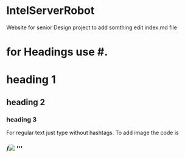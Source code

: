 # IntelServerRobot
Website for senior Design project
to add somthing edit index.md file
 # for Headings use #. 
  # heading 1
  ## heading 2
  ### heading 3
For regular text just type without hashtags.
To add image the code is
###  /<img src= "paste the link/source of image" > '''

